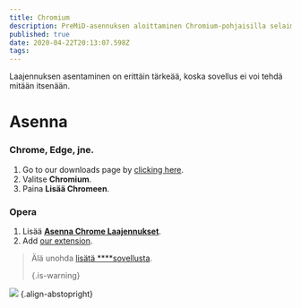 ```yaml
---
title: Chromium
description: PreMiD-asennuksen aloittaminen Chromium-pohjaisilla selaimilla
published: true
date: 2020-04-22T20:13:07.598Z
tags:
---
```


Laajennuksen asentaminen on erittäin tärkeää, koska sovellus ei voi tehdä mitään itsenään.

# Asenna
### Chrome, Edge, jne.
1. Go to our downloads page by [clicking here](https://premid.app/downloads).
2. Valitse **Chromium**.
3. Paina **Lisää Chromeen**.

### Opera
1. Lisää **[Asenna Chrome Laajennukset](https://addons.opera.com/en/extensions/details/install-chrome-extensions/)**.
2. Add [our extension](https://premid.app/downloads).

> Älä unohda [lisätä ****sovellusta](/install). 
> 
> {.is-warning}

![](https://img.icons8.com/color/2x/chrome.png) {.align-abstopright}